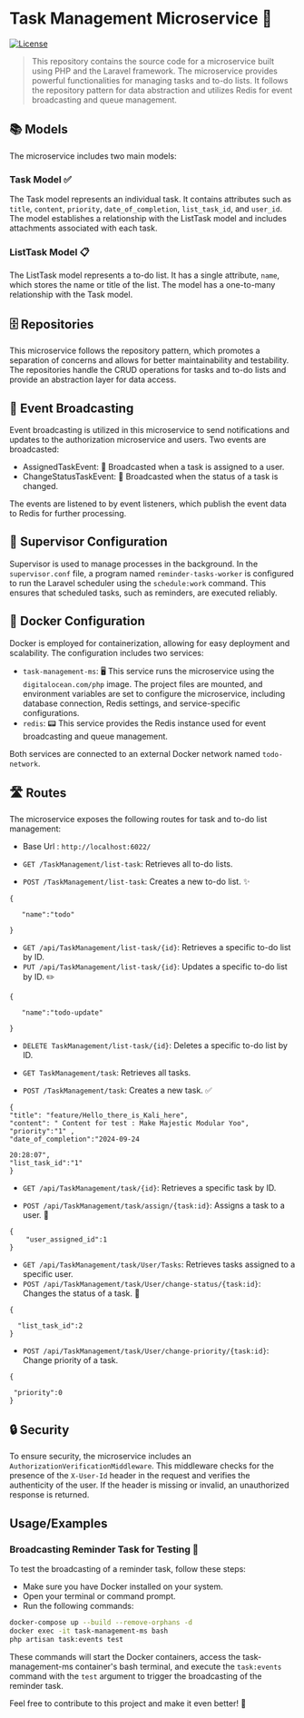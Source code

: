 # Task Management Microservice 🚀

[![License](https://img.shields.io/badge/license-MIT-blue.svg)](https://opensource.org/licenses/MIT)

> This repository contains the source code for a microservice built using PHP and the Laravel framework. The microservice provides powerful functionalities for managing tasks and to-do lists. It follows the repository pattern for data abstraction and utilizes Redis for event broadcasting and queue management.

## 📚 Models

The microservice includes two main models:

### Task Model ✅

The Task model represents an individual task. It contains attributes such as `title`, `content`, `priority`, `date_of_completion`, `list_task_id`, and `user_id`. The model establishes a relationship with the ListTask model and includes attachments associated with each task.

### ListTask Model 📋

The ListTask model represents a to-do list. It has a single attribute, `name`, which stores the name or title of the list. The model has a one-to-many relationship with the Task model.

## 🗄️ Repositories

This microservice follows the repository pattern, which promotes a separation of concerns and allows for better maintainability and testability. The repositories handle the CRUD operations for tasks and to-do lists and provide an abstraction layer for data access.

## 📢 Event Broadcasting

Event broadcasting is utilized in this microservice to send notifications and updates to the authorization microservice and users. Two events are broadcasted:

- AssignedTaskEvent: 🤝 Broadcasted when a task is assigned to a user.
- ChangeStatusTaskEvent: 🔄 Broadcasted when the status of a task is changed.

The events are listened to by event listeners, which publish the event data to Redis for further processing.

## 🚦 Supervisor Configuration

Supervisor is used to manage processes in the background. In the `supervisor.conf` file, a program named `reminder-tasks-worker` is configured to run the Laravel scheduler using the `schedule:work` command. This ensures that scheduled tasks, such as reminders, are executed reliably.

## 🐳 Docker Configuration

Docker is employed for containerization, allowing for easy deployment and scalability. The configuration includes two services:

- `task-management-ms`: 🖥️ This service runs the microservice using the `digitalocean.com/php` image. The project files are mounted, and environment variables are set to configure the microservice, including database connection, Redis settings, and service-specific configurations.
- `redis`: 📟 This service provides the Redis instance used for event broadcasting and queue management.

Both services are connected to an external Docker network named `todo-network`.

## 🛣️ Routes

The microservice exposes the following routes for task and to-do list management:

 - Base Url : `http://localhost:6022/`

- `GET /TaskManagement/list-task`: Retrieves all to-do lists.

- `POST /TaskManagement/list-task`: Creates a new to-do list. ✨
 ```
{

    "name":"todo"
    
}
 ```
 
- `GET /api/TaskManagement/list-task/{id}`: Retrieves a specific to-do list by ID.
- `PUT /api/TaskManagement/list-task/{id}`: Updates a specific to-do list by ID. ✏️
 ```
{

    "name":"todo-update"
    
}
 ```
- `DELETE TaskManagement/list-task/{id}`: Deletes a specific to-do list by ID.

- `GET TaskManagement/task`: Retrieves all tasks.

- `POST /TaskManagement/task`: Creates a new task. ✅
```
{
"title": "feature/Hello_there_is_Kali_here",
"content": " Content for test : Make Majestic Modular Yoo",
"priority":"1" ,
"date_of_completion":"2024-09-24 

20:28:07",
"list_task_id":"1"
}
```
- `GET /api/TaskManagement/task/{id}`: Retrieves a specific task by ID.


- `POST /api/TaskManagement/task/assign/{task:id}`: Assigns a task to a user. 🤝
```
{
    "user_assigned_id":1
}
```
- `GET /api/TaskManagement/task/User/Tasks`: Retrieves tasks assigned to a specific user.
- `POST /api/TaskManagement/task/User/change-status/{task:id}`: Changes the status of a task. 🔄
```
{

  "list_task_id":2
}
```
- `POST /api/TaskManagement/task/User/change-priority/{task:id}`: Change priority of a task.  
```
{

 "priority":0
}
```

## 🔒 Security

To ensure security, the microservice includes an `AuthorizationVerificationMiddleware`. This middleware checks for the presence of the `X-User-Id` header in the request and verifies the authenticity of the user. If the header is missing or invalid, an unauthorized response is returned.

## Usage/Examples

### Broadcasting Reminder Task for Testing 📢

To test the broadcasting of a reminder task, follow these steps:

-  Make sure you have Docker installed on your system.
-  Open your terminal or command prompt.
-  Run the following commands:

```bash
docker-compose up --build --remove-orphans -d
docker exec -it task-management-ms bash
php artisan task:events test
```

These commands will start the Docker containers, access the task-management-ms container's bash terminal, and execute the `task:events` command with the `test` argument to trigger the broadcasting of the reminder task.

Feel free to contribute to this project and make it even better! 🌟





